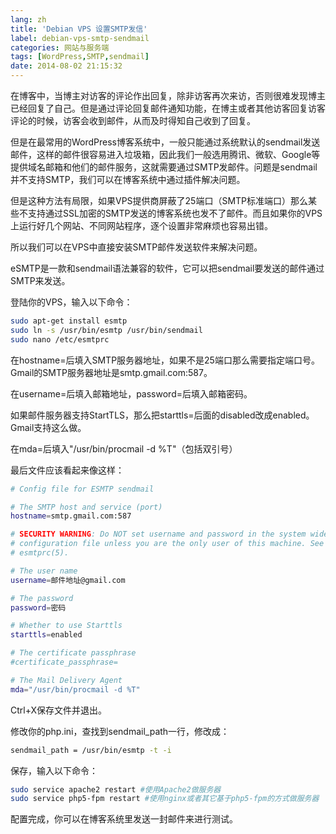 ```yaml
---
lang: zh
title: 'Debian VPS 设置SMTP发信'
label: debian-vps-smtp-sendmail
categories: 网站与服务端
tags: [WordPress,SMTP,sendmail]
date: 2014-08-02 21:15:32
---
```

在博客中，当博主对访客的评论作出回复，除非访客再次来访，否则很难发现博主已经回复了自己。但是通过评论回复邮件通知功能，在博主或者其他访客回复访客评论的时候，访客会收到邮件，从而及时得知自己收到了回复。

但是在最常用的WordPress博客系统中，一般只能通过系统默认的sendmail发送邮件，这样的邮件很容易进入垃圾箱，因此我们一般选用腾讯、微软、Google等提供域名邮箱和他们的邮件服务，这就需要通过SMTP发邮件。问题是sendmail并不支持SMTP，我们可以在博客系统中通过插件解决问题。

但是这种方法有局限，如果VPS提供商屏蔽了25端口（SMTP标准端口）那么某些不支持通过SSL加密的SMTP发送的博客系统也发不了邮件。而且如果你的VPS上运行好几个网站、不同网站程序，逐个设置非常麻烦也容易出错。

所以我们可以在VPS中直接安装SMTP邮件发送软件来解决问题。

eSMTP是一款和sendmail语法兼容的软件，它可以把sendmail要发送的邮件通过SMTP来发送。

登陆你的VPS，输入以下命令：

```bash
sudo apt-get install esmtp
sudo ln -s /usr/bin/esmtp /usr/bin/sendmail
sudo nano /etc/esmtprc
```

在hostname=后填入SMTP服务器地址，如果不是25端口那么需要指定端口号。Gmail的SMTP服务器地址是smtp.gmail.com:587。

在username=后填入邮箱地址，password=后填入邮箱密码。

如果邮件服务器支持StartTLS，那么把starttls=后面的disabled改成enabled。Gmail支持这么做。

在mda=后填入"/usr/bin/procmail -d %T"（包括双引号）

最后文件应该看起来像这样：

```bash
# Config file for ESMTP sendmail

# The SMTP host and service (port)
hostname=smtp.gmail.com:587

# SECURITY WARNING: Do NOT set username and password in the system wide
# configuration file unless you are the only user of this machine. See
# esmtprc(5).

# The user name
username=邮件地址@gmail.com

# The password
password=密码

# Whether to use Starttls
starttls=enabled

# The certificate passphrase
#certificate_passphrase=

# The Mail Delivery Agent
mda="/usr/bin/procmail -d %T"
```

Ctrl+X保存文件并退出。

修改你的php.ini，查找到sendmail_path一行，修改成：

```bash
sendmail_path = /usr/bin/esmtp -t -i
```

保存，输入以下命令：

```bash
sudo service apache2 restart #使用Apache2做服务器
sudo service php5-fpm restart #使用nginx或者其它基于php5-fpm的方式做服务器
```

配置完成，你可以在博客系统里发送一封邮件来进行测试。</p></li></ol>